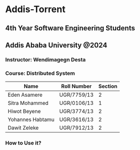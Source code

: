 # Addis-Torrent
## 4th Year Software Engineering Students 
## Addis Ababa University @2024
### Instructor: Wendimagegn Desta
### Course: Distributed System

| Name             | Roll Number  | Section |
| ---------------- | ------------ | ------- |
| Eden Asamere     | UGR/7759/13  | 2       |
| Sitra Mohammed   | UGR/0106/13  | 1       |
| Hiwot Beyene     | UGR/3774/13  | 2       |
| Yohannes Habtamu | UGR/3616/13  | 2       |
| Dawit Zeleke     | UGR/7912/13  | 2       |


### How to Use it?


